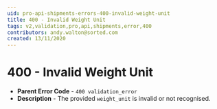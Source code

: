 ```yaml
---
uid: pro-api-shipments-errors-400-invalid-weight-unit
title: 400 - Invalid Weight Unit
tags: v2,validation,pro,api,shipments,error,400
contributors: andy.walton@sorted.com
created: 13/11/2020
---
```

# 400 - Invalid Weight Unit

* **Parent Error Code** - `400 validation_error`
* **Description** - The provided `weight_unit` is invalid or not recognised.